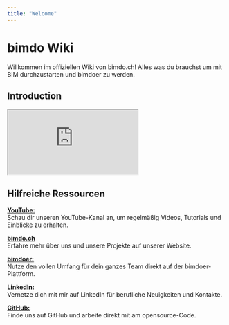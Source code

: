 ```yaml
---
title: "Welcome"
---
```


# bimdo Wiki

Willkommen im offiziellen Wiki von bimdo.ch! Alles was du brauchst um mit BIM durchzustarten und bimdoer zu werden.

## Introduction

<div class="video-container">
  <iframe src="https://www.youtube.com/embed/iJ-YtqRgC4Y?si=0zJ2X5Puv_qRmD7j" 
          allowfullscreen>
  </iframe>
</div>

## Hilfreiche Ressourcen

[**YouTube:**](https://www.youtube.com/@bimdoer)  
  Schau dir unseren YouTube-Kanal an, um regelmäßig Videos, Tutorials und Einblicke zu erhalten.  

[**bimdo.ch**](https://bimdo.ch)  
  Erfahre mehr über uns und unsere Projekte auf unserer Website.  

[**bimdoer:**](https://bimdo.ch/bimdoer)  
  Nutze den vollen Umfang für dein ganzes Team direkt auf der bimdoer-Plattform.  

[**LinkedIn:**](https://www.linkedin.com/in/manuel-emmenegger-45353819b/)  
  Vernetze dich mit mir auf LinkedIn für berufliche Neuigkeiten und Kontakte.  

[**GitHub:**](https://github.com/manemme/bimdo-wiki)  
  Finde uns auf GitHub und arbeite direkt mit am opensource-Code.